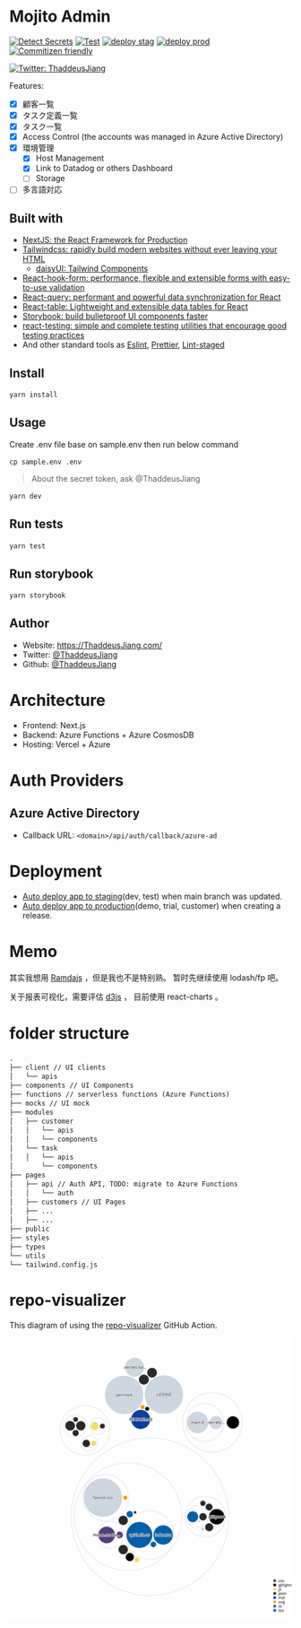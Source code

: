 # Mojito Admin

[![Detect Secrets](https://github.com/ThaddeusJiang/mojito-admin/actions/workflows/detect-secrets.yml/badge.svg)](https://github.com/ThaddeusJiang/mojito-admin/actions/workflows/detect-secrets.yml)
[![Test](https://github.com/ThaddeusJiang/mojito-admin/actions/workflows/test.yml/badge.svg)](https://github.com/ThaddeusJiang/mojito-admin/actions/workflows/test.yml)
[![deploy stag](https://github.com/ThaddeusJiang/mojito-admin/actions/workflows/deploy-stag.yml/badge.svg)](https://github.com/ThaddeusJiang/mojito-admin/actions/workflows/deploy-stag.yml)
[![deploy prod](https://github.com/ThaddeusJiang/mojito-admin/actions/workflows/deploy-prod.yml/badge.svg)](https://github.com/ThaddeusJiang/mojito-admin/actions/workflows/deploy-prod.yml)
[![Commitizen friendly](https://img.shields.io/badge/commitizen-friendly-brightgreen.svg)](http://commitizen.github.io/cz-cli/)

[![Twitter: ThaddeusJiang](https://img.shields.io/twitter/follow/ThaddeusJiang.svg?style=social)](https://twitter.com/ThaddeusJiang)

Features:

- [x] 顧客一覧
- [x] タスク定義一覧
- [x] タスク一覧
- [x] Access Control (the accounts was managed in Azure Active Directory)
- [x] 環境管理
  - [x] Host Management
  - [x] Link to Datadog or others Dashboard
  - [ ] Storage
- [ ] 多言語対応

## Built with

- [NextJS: the React Framework for Production](https://nextjs.org/docs)
- [Tailwindcss: rapidly build modern websites without ever leaving your HTML](https://tailwindcss.com/)
  - [daisyUI: Tailwind Components](https://github.com/saadeghi/daisyui/)
- [React-hook-form: performance, flexible and extensible forms with easy-to-use validation](https://www.react-hook-form.com/)
- [React-query: performant and powerful data synchronization for React](https://react-query.tanstack.com/)
- [React-table: Lightweight and extensible data tables for React](https://react-table.tanstack.com/)
- [Storybook: build bulletproof UI components faster](https://storybook.js.org)
- [react-testing: simple and complete testing utilities that encourage good testing practices](https://testing-library.com/)
- And other standard tools as [Eslint](https://eslint.org/), [Prettier](https://prettier.io/), [Lint-staged](https://github.com/okonet/lint-staged)

## Install

```sh
yarn install
```

## Usage

Create .env file base on sample.env then run below command

```
cp sample.env .env
```

> About the secret token, ask @ThaddeusJiang

```sh
yarn dev
```

## Run tests

```sh
yarn test
```

## Run storybook

```sh
yarn storybook
```

## Author

- Website: https://ThaddeusJiang.com/
- Twitter: [@ThaddeusJiang](https://twitter.com/ThaddeusJiang)
- Github: [@ThaddeusJiang](https://github.com/ThaddeusJiang)

# Architecture

- Frontend: Next.js
- Backend: Azure Functions + Azure CosmosDB
- Hosting: Vercel + Azure

# Auth Providers

## Azure Active Directory
- Callback URL: `<domain>/api/auth/callback/azure-ad`

# Deployment

- [Auto deploy app to staging](https://github.com/ThaddeusJiang/mojito-admin/actions/workflows/deploy-stag.yml)(dev, test) when main branch was updated.
- [Auto deploy app to production](https://github.com/ThaddeusJiang/mojito-admin/actions/workflows/deploy-prod.yml)(demo, trial, customer) when creating a release.

# Memo

其实我想用 [Ramdajs](https://ramdajs.com/) ，但是我也不是特别熟。
暂时先继续使用 lodash/fp 吧。

关于报表可视化，需要评估 [d3js](https://d3js.org/) ，
目前使用 react-charts 。

# folder structure

```
.
├── client // UI clients
│   └── apis
├── components // UI Components
├── functions // serverless functions (Azure Functions)
├── mocks // UI mock
├── modules
│   ├── customer
│   │   └── apis
│   │   └── components
│   └── task
│   │   └── apis
│       └── components
├── pages
│   ├── api // Auth API, TODO: migrate to Azure Functions
│   │   └── auth
│   ├── customers // UI Pages
│   ├── ...
│   ├── ...
├── public
├── styles
├── types
└── utils
└── tailwind.config.js
```
# repo-visualizer

This diagram of using the [repo-visualizer](https://github.com/githubocto/repo-visualizer) GitHub Action.

![Visualization of this repo](./diagram.svg)
